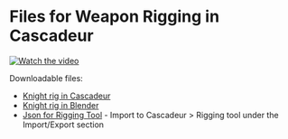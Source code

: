 # Files for Weapon Rigging in Cascadeur

[![Watch the video](https://img.youtube.com/vi/E7A4HVIYAxo/default.jpg)](https://youtu.be/E7A4HVIYAxo)

Downloadable files:
- [Knight rig in Cascadeur](https://github.com/arcsikex/Cascadeur_tutorial_files/blob/main/Weapon%20Rigging%20in%20Cascadeur/final_rig.casc)
- [Knight rig in Blender](https://github.com/arcsikex/Cascadeur_tutorial_files/blob/main/Weapon%20Rigging%20in%20Cascadeur/knight_with_sword.blend)
- [Json for Rigging Tool](https://github.com/arcsikex/Cascadeur_tutorial_files/blob/main/Weapon%20Rigging%20in%20Cascadeur/quckrigging_json.json) - Import to Cascadeur > Rigging tool under the Import/Export section